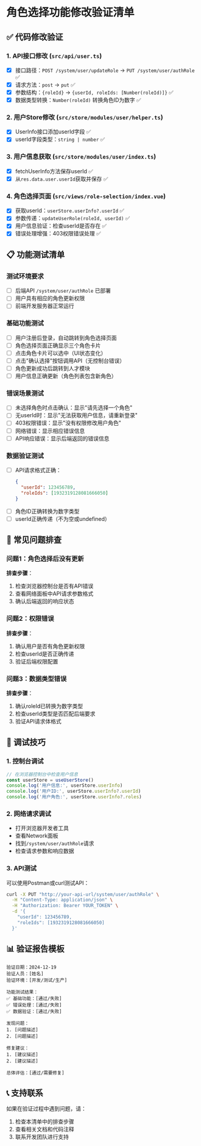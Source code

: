# 角色选择功能修改验证清单

## ✅ 代码修改验证

### 1. API接口修改 (`src/api/user.ts`)
- [x] 接口路径：`POST /system/user/updateRole` → `PUT /system/user/authRole` ✅
- [x] 请求方法：`post` → `put` ✅
- [x] 参数结构：`{roleId}` → `{userId, roleIds: [Number(roleId)]}` ✅
- [x] 数据类型转换：`Number(roleId)` 转换角色ID为数字 ✅

### 2. 用户Store修改 (`src/store/modules/user/helper.ts`)
- [x] UserInfo接口添加userId字段 ✅
- [x] userId字段类型：`string | number` ✅

### 3. 用户信息获取 (`src/store/modules/user/index.ts`)
- [x] fetchUserInfo方法保存userId ✅
- [x] 从`res.data.user.userId`获取并保存 ✅

### 4. 角色选择页面 (`src/views/role-selection/index.vue`)
- [x] 获取userId：`userStore.userInfo?.userId` ✅
- [x] 参数传递：`updateUserRole(roleId, userId)` ✅
- [x] 用户信息验证：检查userId是否存在 ✅
- [x] 错误处理增强：403权限错误处理 ✅

## 📋 功能测试清单

### 测试环境要求
- [ ] 后端API `/system/user/authRole` 已部署
- [ ] 用户具有相应的角色更新权限
- [ ] 前端开发服务器正常运行

### 基础功能测试
- [ ] 用户注册后登录，自动跳转到角色选择页面
- [ ] 角色选择页面正确显示三个角色卡片
- [ ] 点击角色卡片可以选中（UI状态变化）
- [ ] 点击"确认选择"按钮调用API（无控制台错误）
- [ ] 角色更新成功后跳转到人才模块
- [ ] 用户信息正确更新（角色列表包含新角色）

### 错误场景测试
- [ ] 未选择角色时点击确认：显示"请先选择一个角色"
- [ ] 无userId时：显示"无法获取用户信息，请重新登录"
- [ ] 403权限错误：显示"没有权限修改用户角色"
- [ ] 网络错误：显示相应错误信息
- [ ] API响应错误：显示后端返回的错误信息

### 数据验证测试
- [ ] API请求格式正确：
  ```json
  {
    "userId": 123456789,
    "roleIds": [1932319128081666050]
  }
  ```
- [ ] 角色ID正确转换为数字类型
- [ ] userId正确传递（不为空或undefined）

## 🐛 常见问题排查

### 问题1：角色选择后没有更新
**排查步骤**：
1. 检查浏览器控制台是否有API错误
2. 查看网络面板中API请求参数格式
3. 确认后端返回的响应状态

### 问题2：权限错误
**排查步骤**：
1. 确认用户是否有角色更新权限
2. 检查userId是否正确传递
3. 验证后端权限配置

### 问题3：数据类型错误
**排查步骤**：
1. 确认roleId已转换为数字类型
2. 检查userId类型是否匹配后端要求
3. 验证API请求体格式

## 🔧 调试技巧

### 1. 控制台调试
```javascript
// 在浏览器控制台中检查用户信息
const userStore = useUserStore()
console.log('用户信息:', userStore.userInfo)
console.log('用户ID:', userStore.userInfo?.userId)
console.log('用户角色:', userStore.userInfo?.roles)
```

### 2. 网络请求调试
- 打开浏览器开发者工具
- 查看Network面板
- 找到`/system/user/authRole`请求
- 检查请求参数和响应数据

### 3. API测试
可以使用Postman或curl测试API：
```bash
curl -X PUT "http://your-api-url/system/user/authRole" \
  -H "Content-Type: application/json" \
  -H "Authorization: Bearer YOUR_TOKEN" \
  -d '{
    "userId": 123456789,
    "roleIds": [1932319128081666050]
  }'
```

## 📊 验证报告模板

```
验证日期：2024-12-19
验证人员：[姓名]
验证环境：[开发/测试/生产]

功能测试结果：
✅ 基础功能：[通过/失败]
✅ 错误处理：[通过/失败]
✅ 数据验证：[通过/失败]

发现问题：
1. [问题描述]
2. [问题描述]

修复建议：
1. [建议描述]
2. [建议描述]

总体评估：[通过/需要修复]
```

## 📞 支持联系

如果在验证过程中遇到问题，请：
1. 检查本清单中的排查步骤
2. 查看相关文档和代码注释
3. 联系开发团队进行支持
